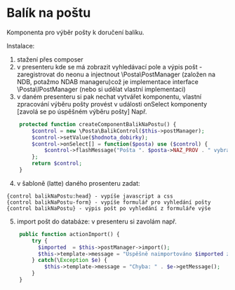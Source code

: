 # Balík na poštu
Komponenta pro výběr pošty k doručení balíku.

Instalace:

1. stažení přes composer
2. v presenteru kde se má zobrazit vyhledávací pole a výpis pošt - zaregistrovat do neonu a injectnout \Posta\PostManager (založen na NDB, potažmo NDAB manageru)což je implementace interface \Posta\IPostManager 
(nebo si udělat vlastní implementaci)
3. v daném presenteru si pak nechat vytvářet komponentu, vlastní zpracování výběru pošty provést v události onSelect komponenty [zavolá se po úspěšném výběru pošty]
Např. 

```php
	protected function createComponentBalikNaPostu() {
	    $control = new \Posta\BalikControl($this->postManager);
	    $control->setValue($hodnota_dobirky);
	    $control->onSelect[] = function($posta) use ($control) {
			$control->flashMessage("Pošta ". $posta->NAZ_PROV . " vybrána", "ok");
	    };
	    return $control;
	}
```

4.  v šabloně (latte) daného prosenteru zadat:

```
{control balikNaPostu:head} - vypíše javascript a css 
{control balikNaPostu-form} - vypíše formulář pro vyhledání pošty
{control balikNaPostu} - výpis pošt po vyhledání z formuláře výše
```

5. import pošt do databáze:
	v presenteru si zavolám např.

```php
	public function actionImport() {
	    try {
	      $imported  = $this->postManager->import();
	      $this->template->message = "Úspěšně naimportováno $imported záznamů o poštách";
	    } catch(\Exception $e) {
			$this->template->message = "Chyba: " . $e->getMessage();
	    }
	}
```
